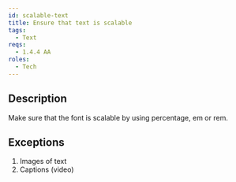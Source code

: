 ```yaml
---
id: scalable-text
title: Ensure that text is scalable
tags:
  - Text
reqs:
  - 1.4.4 AA
roles:
  - Tech
---
```


## Description

Make sure that the font is scalable by using percentage, em or rem.

## Exceptions

1. Images of text
2. Captions (video)
